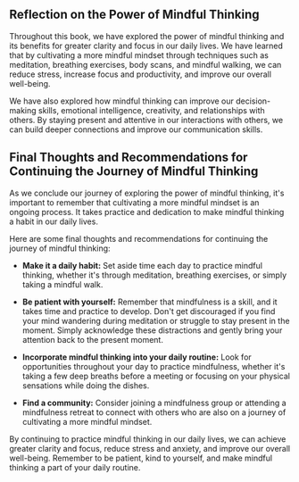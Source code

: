 

Reflection on the Power of Mindful Thinking
-------------------------------------------

Throughout this book, we have explored the power of mindful thinking and its benefits for greater clarity and focus in our daily lives. We have learned that by cultivating a more mindful mindset through techniques such as meditation, breathing exercises, body scans, and mindful walking, we can reduce stress, increase focus and productivity, and improve our overall well-being.

We have also explored how mindful thinking can improve our decision-making skills, emotional intelligence, creativity, and relationships with others. By staying present and attentive in our interactions with others, we can build deeper connections and improve our communication skills.

Final Thoughts and Recommendations for Continuing the Journey of Mindful Thinking
---------------------------------------------------------------------------------

As we conclude our journey of exploring the power of mindful thinking, it's important to remember that cultivating a more mindful mindset is an ongoing process. It takes practice and dedication to make mindful thinking a habit in our daily lives.

Here are some final thoughts and recommendations for continuing the journey of mindful thinking:

* **Make it a daily habit:** Set aside time each day to practice mindful thinking, whether it's through meditation, breathing exercises, or simply taking a mindful walk.

* **Be patient with yourself:** Remember that mindfulness is a skill, and it takes time and practice to develop. Don't get discouraged if you find your mind wandering during meditation or struggle to stay present in the moment. Simply acknowledge these distractions and gently bring your attention back to the present moment.

* **Incorporate mindful thinking into your daily routine:** Look for opportunities throughout your day to practice mindfulness, whether it's taking a few deep breaths before a meeting or focusing on your physical sensations while doing the dishes.

* **Find a community:** Consider joining a mindfulness group or attending a mindfulness retreat to connect with others who are also on a journey of cultivating a more mindful mindset.

By continuing to practice mindful thinking in our daily lives, we can achieve greater clarity and focus, reduce stress and anxiety, and improve our overall well-being. Remember to be patient, kind to yourself, and make mindful thinking a part of your daily routine.
